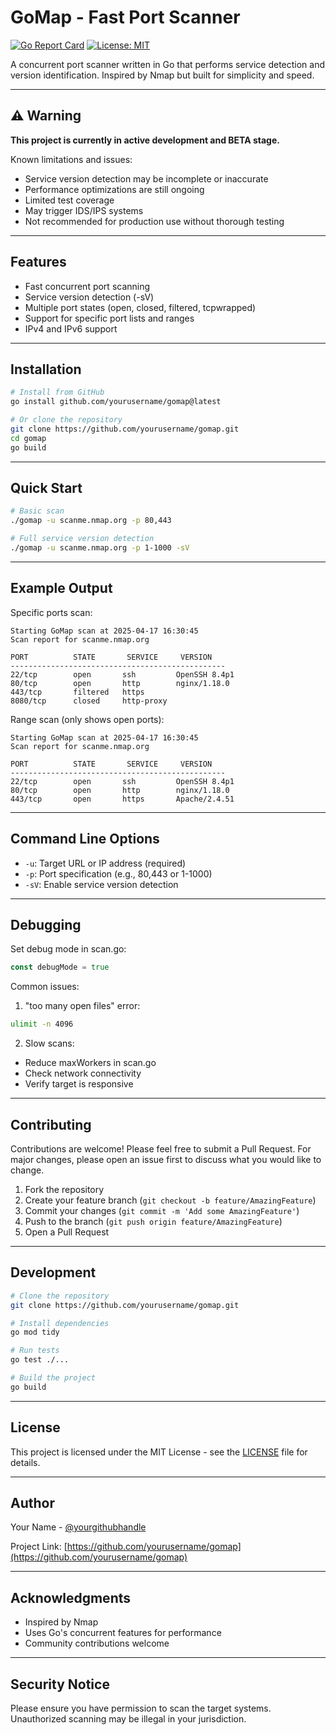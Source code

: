 # GoMap - Fast Port Scanner

[![Go Report Card](https://goreportcard.com/badge/github.com/Bishal-Bhandari01/gomap)](https://goreportcard.com/report/github.com/Bishal-Bhandari01/gomap)
[![License: MIT](https://img.shields.io/badge/License-MIT-yellow.svg)](https://opensource.org/licenses/MIT)

A concurrent port scanner written in Go that performs service detection and version identification. Inspired by Nmap but built for simplicity and speed.

---

## ⚠️ Warning

**This project is currently in active development and BETA stage.**

Known limitations and issues:
- Service version detection may be incomplete or inaccurate
- Performance optimizations are still ongoing
- Limited test coverage
- May trigger IDS/IPS systems
- Not recommended for production use without thorough testing

---

## Features

- Fast concurrent port scanning
- Service version detection (-sV)
- Multiple port states (open, closed, filtered, tcpwrapped)
- Support for specific port lists and ranges
- IPv4 and IPv6 support

---

## Installation

```bash
# Install from GitHub
go install github.com/yourusername/gomap@latest

# Or clone the repository
git clone https://github.com/yourusername/gomap.git
cd gomap
go build
```

---

## Quick Start

```bash
# Basic scan
./gomap -u scanme.nmap.org -p 80,443

# Full service version detection
./gomap -u scanme.nmap.org -p 1-1000 -sV
```

---

## Example Output

Specific ports scan:
```
Starting GoMap scan at 2025-04-17 16:30:45
Scan report for scanme.nmap.org

PORT          STATE       SERVICE     VERSION
------------------------------------------------
22/tcp        open       ssh         OpenSSH 8.4p1
80/tcp        open       http        nginx/1.18.0
443/tcp       filtered   https       
8080/tcp      closed     http-proxy  
```

Range scan (only shows open ports):
```
Starting GoMap scan at 2025-04-17 16:30:45
Scan report for scanme.nmap.org

PORT          STATE       SERVICE     VERSION
------------------------------------------------
22/tcp        open       ssh         OpenSSH 8.4p1
80/tcp        open       http        nginx/1.18.0
443/tcp       open       https       Apache/2.4.51
```

---

## Command Line Options

- `-u`: Target URL or IP address (required)
- `-p`: Port specification (e.g., 80,443 or 1-1000)
- `-sV`: Enable service version detection

---

## Debugging

Set debug mode in scan.go:
```go
const debugMode = true
```

Common issues:
1. "too many open files" error:
```bash
ulimit -n 4096
```

2. Slow scans:
- Reduce maxWorkers in scan.go
- Check network connectivity
- Verify target is responsive

---

## Contributing

Contributions are welcome! Please feel free to submit a Pull Request. For major changes, please open an issue first to discuss what you would like to change.

1. Fork the repository
2. Create your feature branch (`git checkout -b feature/AmazingFeature`)
3. Commit your changes (`git commit -m 'Add some AmazingFeature'`)
4. Push to the branch (`git push origin feature/AmazingFeature`)
5. Open a Pull Request

---

## Development

```bash
# Clone the repository
git clone https://github.com/yourusername/gomap.git

# Install dependencies
go mod tidy

# Run tests
go test ./...

# Build the project
go build
```

---

## License

This project is licensed under the MIT License - see the [LICENSE](LICENSE) file for details.

---

## Author

Your Name - [@yourgithubhandle](https://github.com/yourgithubhandle)

Project Link: [https://github.com/yourusername/gomap](https://github.com/yourusername/gomap)

---

## Acknowledgments

- Inspired by Nmap
- Uses Go's concurrent features for performance
- Community contributions welcome

---

## Security Notice

Please ensure you have permission to scan the target systems. Unauthorized scanning may be illegal in your jurisdiction.